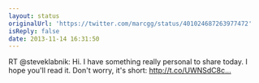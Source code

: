 ```yaml
---
layout: status
originalUrl: 'https://twitter.com/marcgg/status/401024687263977472'
isReply: false
date: 2013-11-14 16:31:50
---
```


RT @steveklabnik: Hi. I have something really personal to share today. I hope you'll read it. Don't worry, it's short: http://t.co/UWNSdC8c…
